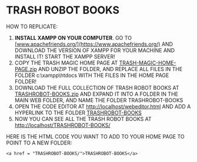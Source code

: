 # TRASH ROBOT BOOKS

HOW TO REPLICATE:

1. **INSTALL  XAMPP ON YOUR COMPUTER**.  GO TO [www.apachefriends.org/](https://www.apachefriends.org/) AND DOWNLOAD THE VERSION OF XAMPP FOR YOUR MACHINE AND INSTALL IT! START THE XAMPP SERVER!
2. COPY THE TRASH MAGIC HOME PAGE AT [TRASH-MAGIC-HOME-PAGE.zip](TRASH-MAGIC-HOME-PAGE.zip) AND UNZIP THE FOLDER, AND REPLACE ALL FILES IN THE FOLDER c:\xampp\htdocs WITH THE FILES IN THE HOME PAGE FOLDER!
3. DOWNLOAD THE FULL COLLECTION OF TRASH ROBOT BOOKS AT [TRASHROBOT-BOOKS.zip](TRASHROBOT-BOOKS.zip) AND EXPAND IT INTO A FOLDER IN THE MAIN WEB FOLDER, AND NAME THE FOLDER TRASHROBOT-BOOKS
4. OPEN THE CODE EDITOR AT [http://localhost/webeditor.html](http://localhost/webeditor.html) AND ADD A HYPERLINK TO THE FOLDER [TRASHROBOT-BOOKS](TRASHROBOT-BOOKS)
5. NOW YOU CAN SEE ALL THE TRASH ROBOT BOOKS AT [http://localhost/TRASHROBOT-BOOKS/](http://localhost/TRASHROBOT-BOOKS/)

HERE IS THE HTML CODE YOU WANT TO ADD TO YOUR HOME PAGE TO POINT TO A NEW FOLDER:

```
<a href = "TRASHROBOT-BOOKS/">TRASHROBOT-BOOKS</a>
```
